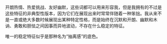 <html lang="en-US">
  <head>
    <meta charset="UTF-8">

<title>最大的特征是一种底色 | personalities</title>
<body>

<p>开朗热情、热爱挑战、友好幽默，这些词都可以用来形容我，但是我拥有的不过是这些特征的非典型性版本，因为它们在展现出来时常常伴随着一种笨拙。我从来不是一直或绝大多数时候展现出某种特定性格，而是始终在沉默和开朗、幽默和木讷、勇敢和胆怯之间因事而异地波动，不存在什么稳定的特征。</p>
<p>唯一的稳定特征似乎是那种名为“抽离感”的底色。</p>
   
  </body>
</html>

